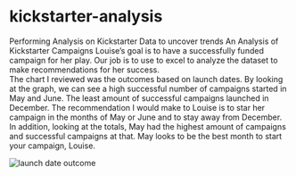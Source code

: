 # kickstarter-analysis
Performing Analysis on Kickstarter Data to uncover trends
                                          An Analysis of Kickstarter Campaigns
Louise’s goal is to have a successfully funded campaign for her play. Our job is to use to excel to analyze the dataset to make recommendations for her success.  
The chart I reviewed was the outcomes based on launch dates. By looking at the graph, we can see a high successful number of campaigns started in May and June. The least amount of successful campaigns launched in December. The recommendation I would make to Louise is to star her campaign in the months of May or June and to stay away from December. In addition, looking at the totals, May had the highest amount of campaigns and successful campaigns at that. May looks to be the best month to start your campaign, Louise. 


![launch date outcome](https://user-images.githubusercontent.com/74915619/101298459-10ea2a00-37fc-11eb-9b94-8260e5851219.PNG)



